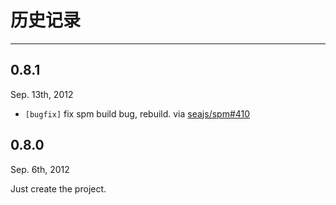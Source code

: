 # 历史记录

------------


## 0.8.1 

Sep. 13th, 2012

- ``[bugfix]`` fix spm build bug, rebuild.
    via [seajs/spm#410](https://github.com/seajs/spm/issues/410)


## 0.8.0

Sep. 6th, 2012

Just create the project.
